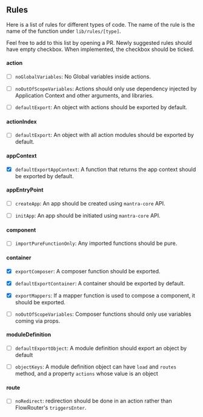 ## Rules

Here is a list of rules for different types of code. The name of the rule is the
name of the function under `lib/rules/[type]`.

Feel free to add to this list by opening a PR. Newly suggested rules should have
empty checkbox. When implemented, the checkbox should be ticked.


#### action

- [ ] `noGlobalVariables`: No Global variables inside actions.
- [ ] `noOutOfScopeVariables`: Actions should only use dependency injected by
Application Context and other arguments, and libraries.
- [ ] `defaultExport`: An object with actions should be exported by default.


#### actionIndex

- [ ] `defaultExport`: An object with all action modules should be exported by
default.


#### appContext

- [x] `defaultExportAppContext`: A function that returns the app context should be
exported by default.


#### appEntryPoint

- [ ] `createApp`: An app should be created using `mantra-core` API.
- [ ] `initApp`: An app should be initiated using `mantra-core` API.


#### component

- [ ] `importPureFunctionOnly`: Any imported functions should be pure.


#### container

- [x] `exportComposer`: A composer function should be exported.
- [x] `defaultExportContainer`: A container should be exported by default.
- [x] `exportMappers`: If a mapper function is used to compose a component, it
should be exported.
- [ ] `noOutOfScopeVariables`: Composer functions should only use variables
coming via props.


#### moduleDefinition

- [ ] `defaultExportObject`: A module definition should export an object by
default
- [ ] `objectKeys`: A module definition object can have `load` and `routes`
method, and a property `actions` whose value is an object


#### route

- [ ] `noRedirect`: redirection should be done in an action rather than
FlowRouter's `triggersEnter`.
